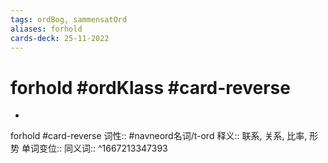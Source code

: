 ```yaml
---
tags: ordBog, sammensatOrd 
aliases: forhold
cards-deck: 25-11-2022
---
```


# forhold #ordKlass #card-reverse 
- 


forhold #card-reverse 
词性::  #navneord名词/t-ord 
释义:: 联系, 关系, 比率, 形势
单词变位:: 
同义词:: 
^1667213347393
